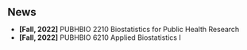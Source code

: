 <h1 id="Teaching"></h1>

<h2 style="margin: 30px 0px 10px;">News</h2>

<ul>

<li><strong>[Fall, 2022]</strong> PUBHBIO 2210 Biostatistics for Public Health Research
<li><strong>[Fall, 2022]</strong> PUBHBIO 6210 Applied Biostatistics I
</div>
</ul>
